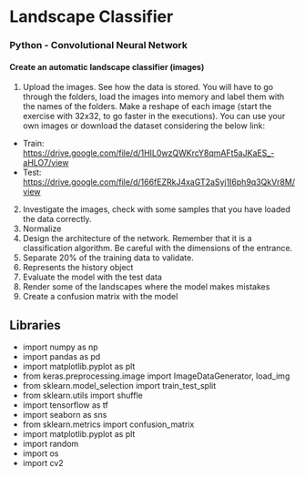 # Landscape Classifier 
### Python - Convolutional Neural Network
#### Create an automatic landscape classifier (images)

1. Upload the images. See how the data is stored. You will have to go through the folders, load the images into memory and label them with the names of the folders. Make a reshape of each image (start the exercise with 32x32, to go faster in the executions). You can use your own images or download the dataset considering the below link:
  - Train: https://drive.google.com/file/d/1HIL0wzQWKrcY8qmAFt5aJKaES_-aHLO7/view
  - Test: https://drive.google.com/file/d/166fEZRkJ4xaGT2aSyj1I6ph9q3QkVr8M/view
2. Investigate the images, check with some samples that you have loaded the data correctly.
3. Normalize
4. Design the architecture of the network. Remember that it is a classification algorithm. Be careful with the dimensions of the entrance.
5. Separate 20% of the training data to validate.
6. Represents the history object
7. Evaluate the model with the test data
8. Render some of the landscapes where the model makes mistakes
9. Create a confusion matrix with the model


## Libraries

- import numpy as np
- import pandas as pd 
- import matplotlib.pyplot as plt
- from keras.preprocessing.image import ImageDataGenerator, load_img
- from sklearn.model_selection import train_test_split
- from sklearn.utils import shuffle
- import tensorflow as tf
- import seaborn as sns
- from sklearn.metrics import confusion_matrix
- import matplotlib.pyplot as plt
- import random
- import os
- import cv2
